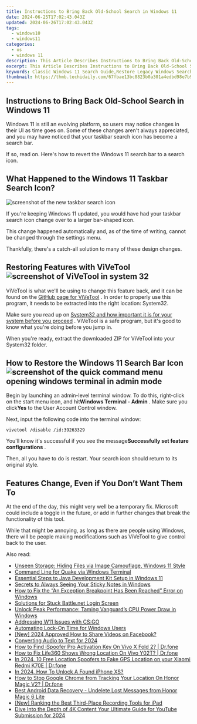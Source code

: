 ```yaml
---
title: Instructions to Bring Back Old-School Search in Windows 11
date: 2024-06-25T17:02:43.043Z
updated: 2024-06-26T17:02:43.043Z
tags:
  - windows10
  - windows11
categories:
  - os
  - windows 11
description: This Article Describes Instructions to Bring Back Old-School Search in Windows 11
excerpt: This Article Describes Instructions to Bring Back Old-School Search in Windows 11
keywords: Classic Windows 11 Search Guide,Restore Legacy Windows Search,Windows 11,Nostalgic Windows 11 Search Tutorial,Bring Old-School Search to Windows 11,Reviving Traditional Windows Search,Switch Back Classic Windows Search Mode
thumbnail: https://thmb.techidaily.com/67fbae13bc8823b0a301a4edbd98e7b90a3759ff0f1b1dda3ab1c9790066eccf.jpg
---
```


## Instructions to Bring Back Old-School Search in Windows 11

 Windows 11 is still an evolving platform, so users may notice changes in their UI as time goes on. Some of these changes aren't always appreciated, and you may have noticed that your taskbar search icon has become a search bar.

 If so, read on. Here's how to revert the Windows 11 search bar to a search icon.

## What Happened to the Windows 11 Taskbar Search Icon?

![screenshot of the new taskbar search icon](https://static1.makeuseofimages.com/wordpress/wp-content/uploads/2022/12/screenshot_of_new_search_taskbar_icon.jpg)

 If you're keeping Windows 11 updated, you would have had your taskbar search icon change over to a larger bar-shaped icon.

 This change happened automatically and, as of the time of writing, cannot be changed through the settings menu.

 Thankfully, there's a catch-all solution to many of these design changes.

## Restoring Features with ViVeTool ![screenshot of ViVeTool in system 32](https://static1.makeuseofimages.com/wordpress/wp-content/uploads/2022/12/screenshot_of_vivetool_in_system_32.jpg)

 ViVeTool is what we'll be using to change this feature back, and it can be found on the [GitHub page for ViVeTool](https://github.com/thebookisclosed/ViVe/releases/tag/v0.3.2) . In order to properly use this program, it needs to be extracted into the right location: System32.

 Make sure you read up on [System32 and how important it is for your system before you proceed](https://www.makeuseof.com/tag/windows-system32/) . ViVeTool is a safe program, but it's good to know what you're doing before you jump in.

 When you're ready, extract the downloaded ZIP for ViVeTool into your System32 folder.

## How to Restore the Windows 11 Search Bar Icon ![screenshot of the quick command menu opening windows terminal in admin mode](https://static1.makeuseofimages.com/wordpress/wp-content/uploads/2022/12/screenshot_of_quick_command_windows_terminal_admin.jpg)

 Begin by launching an admin-level terminal window. To do this, right-click on the start menu icon, and hit**Windows Terminal - Admin** . Make sure you click**Yes** to the User Account Control window.

Next, input the following code into the terminal window:

`vivetool /disable /id:39263329`

 You'll know it's successful if you see the message**Successfully set feature configurations** .

 Then, all you have to do is restart. Your search icon should return to its original style.

## Features Change, Even if You Don’t Want Them To

 At the end of the day, this might very well be a temporary fix. Microsoft could include a toggle in the future, or add in further changes that break the functionality of this tool.

 While that might be annoying, as long as there are people using Windows, there will be people making modifications such as ViVeTool to give control back to the user.


<ins class="adsbygoogle"
     style="display:block"
     data-ad-format="autorelaxed"
     data-ad-client="ca-pub-7571918770474297"
     data-ad-slot="1223367746"></ins>



<ins class="adsbygoogle"
     style="display:block"
     data-ad-client="ca-pub-7571918770474297"
     data-ad-slot="8358498916"
     data-ad-format="auto"
     data-full-width-responsive="true"></ins>

<span class="atpl-alsoreadstyle">Also read:</span>
<div><ul>
<li><a href="https://win11-tips.techidaily.com/unseen-storage-hiding-files-via-image-camouflage-windows-11-style/"><u>Unseen Storage: Hiding Files via Image Camouflage, Windows 11 Style</u></a></li>
<li><a href="https://win11-tips.techidaily.com/command-line-for-quake-via-windows-terminal/"><u>Command Line for Quake via Windows Terminal</u></a></li>
<li><a href="https://win11-tips.techidaily.com/essential-steps-to-java-development-kit-setup-in-windows-11/"><u>Essential Steps to Java Development Kit Setup in Windows 11</u></a></li>
<li><a href="https://win11-tips.techidaily.com/secrets-to-always-seeing-your-sticky-notes-in-windows/"><u>Secrets to Always Seeing Your Sticky Notes in Windows</u></a></li>
<li><a href="https://win11-tips.techidaily.com/how-to-fix-the-an-exception-breakpoint-has-been-reached-error-on-windows/"><u>How to Fix the “An Exception Breakpoint Has Been Reached” Error on Windows</u></a></li>
<li><a href="https://win11-tips.techidaily.com/solutions-for-stuck-battlenet-login-screen/"><u>Solutions for Stuck Battle.net Login Screen</u></a></li>
<li><a href="https://win11-tips.techidaily.com/unlock-peak-performance-taming-vanguards-cpu-power-draw-in-windows/"><u>Unlock Peak Performance: Taming Vanguard’s CPU Power Draw in Windows</u></a></li>
<li><a href="https://win11-tips.techidaily.com/addressing-w11-issues-with-csgo/"><u>Addressing W11 Issues with CS:GO</u></a></li>
<li><a href="https://win11-tips.techidaily.com/automating-lock-on-time-for-windows-users/"><u>Automating Lock-On Time for Windows Users</u></a></li>
<li><a href="https://facebook-video-content.techidaily.com/new-2024-approved-how-to-share-videos-on-facebook/"><u>[New] 2024 Approved  How to Share Videos on Facebook?</u></a></li>
<li><a href="https://sound-tweaking.techidaily.com/converting-audio-to-text-for-2024/"><u>Converting Audio to Text for 2024</u></a></li>
<li><a href="https://fake-location.techidaily.com/how-to-find-ispoofer-pro-activation-key-on-vivo-x-fold-2-drfone-by-drfone-virtual-android/"><u>How to Find iSpoofer Pro Activation Key On Vivo X Fold 2? | Dr.fone</u></a></li>
<li><a href="https://fake-location.techidaily.com/how-to-fix-life360-shows-wrong-location-on-vivo-y02t-drfone-by-drfone-virtual-android/"><u>How to Fix Life360 Shows Wrong Location On Vivo Y02T? | Dr.fone</u></a></li>
<li><a href="https://android-location.techidaily.com/in-2024-10-free-location-spoofers-to-fake-gps-location-on-your-xiaomi-redmi-k70e-drfone-by-drfone-virtual/"><u>In 2024, 10 Free Location Spoofers to Fake GPS Location on your Xiaomi Redmi K70E | Dr.fone</u></a></li>
<li><a href="https://ios-unlock.techidaily.com/in-2024-how-to-unlock-a-found-iphone-xs-by-drfone-ios/"><u>In 2024, How To Unlock A Found iPhone XS?</u></a></li>
<li><a href="https://fake-location.techidaily.com/how-to-stop-google-chrome-from-tracking-your-location-on-honor-magic-v2-drfone-by-drfone-virtual-android/"><u>How to Stop Google Chrome from Tracking Your Location On Honor Magic V2? | Dr.fone</u></a></li>
<li><a href="https://phone-solutions.techidaily.com/best-android-data-recovery-undelete-lost-messages-from-honor-magic-6-lite-by-fonelab-android-recover-messages/"><u>Best Android Data Recovery - Undelete Lost Messages from Honor Magic 6 Lite</u></a></li>
<li><a href="https://screen-activity-recording.techidaily.com/new-ranking-the-best-third-place-recording-tools-for-ipad/"><u>[New] Ranking the Best Third-Place Recording Tools for iPad</u></a></li>
<li><a href="https://youtube-clips.techidaily.com/dive-into-the-depth-of-4k-content-your-ultimate-guide-for-youtube-submission-for-2024/"><u>Dive Into the Depth of 4K Content  Your Ultimate Guide for YouTube Submission for 2024</u></a></li>
</ul></div>
